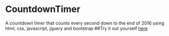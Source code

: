 # CountdownTimer
A countdown timer that counts every second down to the end of 2016 using html, css, javascript, jquery and bootstrap
##Try it out yourself [here](https://htmlpreview.github.io/?https://github.com/pragyagoel04/CountdownTimer/blob/master/countDownTimer.html)

